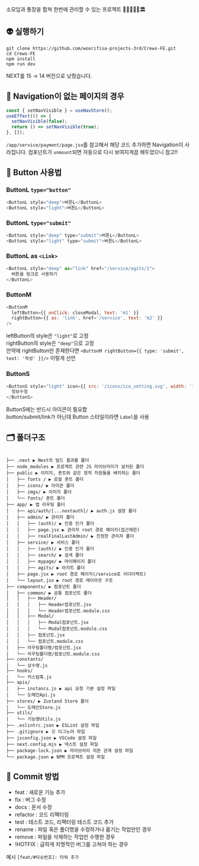 소모임과 통장을 합쳐 한번에 관리할 수 있는 프로젝트 👨‍👩‍👦‍👦➕🏛

## 👽 실행하기

```
git clone https://github.com/woorifisa-projects-3rd/Crews-FE.git
cd Crews-FE
npm install
npm run dev
```

NEXT를 15 → 14 버전으로 낮췄습니다.

## 🌱 Navigation이 없는 페이지의 경우

```js
const { setNavVisible } = useNavStore();
useEffect(() => {
  setNavVisible(false);
  return () => setNavVisible(true);
}, []);
```

`/app/service/payment/page.jsx`를 참고해서 해당 코드 추가하면 Navigation이 사라집니다. 컴포넌트가 `unmount`되면 자동으로 다시 보여지게끔 해두었으니 참고!!

## 🌿 Button 사용법

### ButtonL `type="button"`

```js
<ButtonL style="deep">버튼L</ButtonL>
<ButtonL style="light">버튼L</ButtonL>
```

### ButtonL `type="submit"`

```js
<ButtonL style="deep" type="submit">버튼L</ButtonL>
<ButtonL style="light" type="submit">버튼L</ButtonL>
```

### ButtonL as `<Link>`

```js
<ButtonL style="deep" as="link" href="/service/agits/1">
  버튼을 링크로 사용하기
</ButtonL>
```

### ButtonM

```js
<ButtonM
  leftButton={{ onClick: closeModal, text: 'm1' }}
  rightButton={{ as: 'link', href='/service', text: 'm2' }}
/>
```

leftButton의 style은 `"light"`로 고정  
rightButton의 style은 `"deep"`으로 고정  
만약에 rightButton만 존재한다면 `<ButtonM rightButton={{ type: 'submit', text: '작성' }}/>` 이렇게 선언

### ButtonS

```js
<ButtonS style="light" icon={{ src: '/icons/ico_setting.svg', width: '14', height: '14', alt: '설정' }}>
  정보수정
</ButtonS>
```

ButtonS에는 반드시 아이콘이 필요함  
button/submit/link가 아닌데 Button 스타일이라면 `Label`을 사용

## 🗂️ 폴더구조

```

├── .next ▶️ Next의 빌드 결과물 폴더
├── node_modules ▶️ 프로젝트 관련 JS 라이브러리가 설치된 폴더
├── public ▶️ 이미지, 폰트와 같은 정적 자원들을 배치하는 폴더
│   ├── fonts / ▶️ 로컬 폰트 폴더
│   ├── icons/ ▶️ 아이콘 폴더
│   ├── imgs/ ▶️ 이미지 폴더
│   └── fonts/ 폰트 폴더
├── app/ ▶️ 앱 라우팅 폴더
│   ├── api/auth/[...nextauth]/ ▶️ auth.js 설정 폴더
│   ├── admin/ ▶️ 관리자 폴더
│   │   ├── (auth)/ ▶️ 인증 인가 폴더
│   │   ├── page.jsx ▶️ 관리자 root 경로 페이지(접근제한)
│   │   ├── realFinalLastAdmin/ ▶️ 진정한 관리자 폴더
│   ├── service/ ▶️ 서비스 폴더
│   │   ├── (auth)/ ▶️ 인증 인가 폴더
│   │   ├── search/ ▶️ 검색 폴더
│   │   ├── mypage/ ▶️ 마이페이지 폴더
│   │   ├── agits/ ▶️ 아지트 폴더
│   ├── page.jsx ▶️ root 경로 페이지(/service로 리다이렉트)
│   └── layout.jsx ▶️ root 경로 레이아웃 구조
├── components/ ▶️ 컴포넌트 폴더
│   ├── common/ ▶️ 공통 컴포넌트 폴더
│   │   ├── Header/
│   │   │   ├── Header컴포넌트.jsx
│   │   │   └── Header컴포넌트.module.css
│   │   ├── Modal/
│   │   │   ├── Modal컴포넌트.jsx
│   │   │   └── Modal컴포넌트.module.css
│   │   ├── 컴포넌트.jsx
│   │   └── 컴포넌트.module.css
│   ├── 라우팅폴더명/컴포넌트.jsx
│   └── 라우팅폴더명/컴포넌트.module.css
├── constants/
│   └── 상수명.js
├── hooks/
│   └── 커스텀훅.js
├── apis/
│   ├── instancs.js ▶️ api 요청 기본 설정 파일
│   └── 도메인Api.js
├── stores/ ▶️ Zustand Store 폴더
│   └── 도메인Store.js
├── utils/
│   └── 기능명Utils.js
├── .eslintrc.json ▶️ ESLint 설정 파일
├── .gitignore ▶️ 깃 이그노어 파일
├── jsconfig.json ▶️ VSCode 설정 파일
├── next.config.mjs ▶️ 넥스트 설정 파일
├── package-lock.json ▶️ 라이브러리 의존 관계 설정 파일
└── package.json ▶️ NPM 프로젝트 설정 파일

```

## 🎈 Commit 방법

- feat : 새로운 기능 추가
- fix : 버그 수정
- docs : 문서 수정
- refactor : 코드 리팩터링
- test : 테스트 코드, 리팩터링 테스트 코드 추가
- rename : 파일 혹은 폴더명을 수정하거나 옮기는 작업만인 경우
- remove : 파일을 삭제하는 작업만 수행한 경우
- !HOTFIX : 급하게 치명적인 버그를 고쳐야 하는 경우

예시
`[feat/#이슈번호]: 타워 추가`
